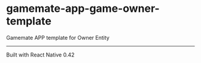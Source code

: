 # gamemate-app-game-owner-template
Gamemate APP template for Owner Entity
___
Built with React Native 0.42
